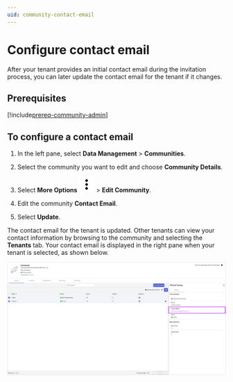 ```yaml
---
uid: community-contact-email
---
```


# Configure contact email

After your tenant provides an initial contact email during the invitation process, you can later update the contact email for the tenant if it changes.

## Prerequisites

[!include[prereq-community-admin](includes/prereq-community-admin.md)]

## To configure a contact email

1. In the left pane, select **Data Management** > **Communities**.

1. Select the community you want to edit and choose **Community Details**.

1. Select **More Options** ![More Options](../_icons/default/dots-vertical.svg) > **Edit Community**.

1. Edit the community **Contact Email**.

1. Select **Update**.

The contact email for the tenant is updated. Other tenants can view your contact information by browsing to the community and selecting the **Tenants** tab. Your contact email is displayed in the right pane when your tenant is selected, as shown below.

![contact email](images/contact-email.png)
